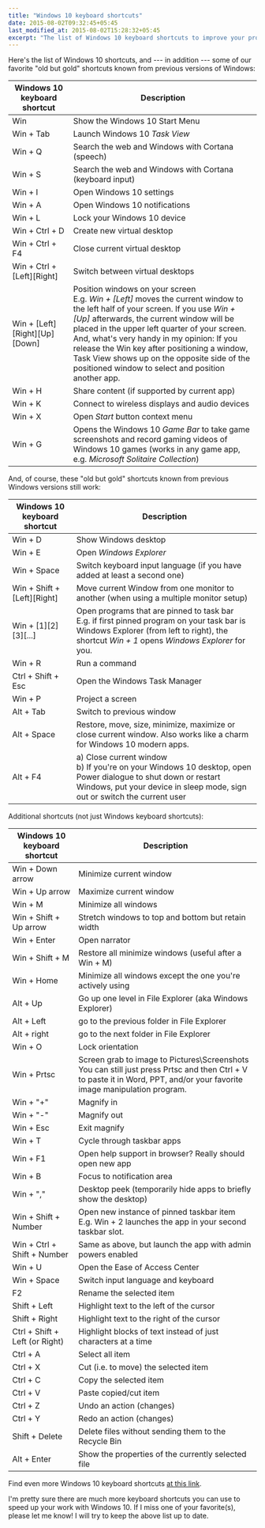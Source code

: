 ```yaml
---
title: "Windows 10 keyboard shortcuts"
date: 2015-08-02T09:32:45+05:45
last_modified_at: 2015-08-02T15:28:32+05:45
excerpt: "The list of Windows 10 keyboard shortcuts to improve your productivity."
---
```


Here's the list of Windows 10 shortcuts, and --- in addition --- some of our favorite "old but gold" shortcuts known from previous versions of Windows:

| Windows 10 keyboard shortcut | Description                                       |
| ---------------------------- | ------------------------------------------------- |
| Win                          | Show the Windows 10 Start Menu                    |
| Win + Tab                    | Launch Windows 10 *Task View*                     |
| Win + Q                      | Search the web and Windows with Cortana (speech)  |
| Win + S                      | Search the web and Windows with Cortana (keyboard input) |
| Win + I                      | Open Windows 10 settings                          |
| Win + A                      | Open Windows 10 notifications                     |
| Win + L                      | Lock your Windows 10 device                       |
| Win + Ctrl + D               | Create new virtual desktop                        |
| Win + Ctrl + F4              | Close current virtual desktop                     |
| Win + Ctrl + [Left][Right]   | Switch between virtual desktops                   |
| Win + [Left][Right][Up][Down] | Position windows on your screen <br> E.g. *Win + [Left]* moves the current window to the left half of your screen. If you use *Win + [Up]* afterwards, the current window will be placed in the upper left quarter of your screen. <br> And, what's very handy in my opinion: If you release the Win key after positioning a window, Task View shows up on the opposite side of the positioned window to select and position another app. |
| Win + H                      | Share content (if supported by current app)       |
| Win + K                      | Connect to wireless displays and audio devices    |
| Win + X                      | Open *Start* button context menu
| Win + G                      | Opens the Windows 10 *Game Bar* to take game screenshots and record gaming videos of Windows 10 games (works in any game app, e.g. *Microsoft Solitaire Collection*) |

And, of course, these "old but gold" shortcuts known from previous Windows versions still work:

| Windows 10 keyboard shortcut | Description                                       |
| ---------------------------- | ------------------------------------------------- |
| Win + D                      | Show Windows desktop                              |
| Win + E                      | Open *Windows Explorer*                           |
| Win + Space                  | Switch keyboard input language (if you have added at least a second one) |
| Win + Shift + [Left][Right]  | Move current Window from one monitor to another (when using a multiple monitor setup) |
| Win + [1][2][3][...]         | Open programs that are pinned to task bar <br> E.g. if first pinned program on your task bar is Windows Explorer (from left to right), the shortcut *Win + 1* opens *Windows Explorer* for you. |
| Win + R                      | Run a command                                     |
| Ctrl + Shift + Esc           | Open the Windows Task Manager                     |
| Win + P                      | Project a screen                                  |
| Alt + Tab                    | Switch to previous window                         |
| Alt + Space                  | Restore, move, size, minimize, maximize or close current window. Also works like a charm for Windows 10 modern apps. |
| Alt + F4                     | a) Close current window <br> b) If you're on your Windows 10 desktop, open Power dialogue to shut down or restart Windows, put your device in sleep mode, sign out or switch the current user |

Additional shortcuts (not just Windows keyboard shortcuts):

| Windows 10 keyboard shortcut | Description                                       |
| ---------------------------- | ------------------------------------------------- |
| Win + Down arrow             | Minimize current window                           |
| Win + Up arrow               | Maximize current window                           |
| Win + M                      | Minimize all windows                              |
| Win + Shift + Up arrow       | Stretch windows to top and bottom but retain width |
| Win + Enter                  | Open narrator                                     |
| Win + Shift + M              | Restore all minimize windows (useful after a Win + M) |
| Win + Home                   | Minimize all windows except the one you're actively using |
| Alt + Up                     | Go up one level in File Explorer (aka Windows Explorer) |
| Alt + Left                   | go to the previous folder in File Explorer        |
| Alt + right                  | go to the next folder in File Explorer            |
| Win + O                      | Lock orientation                                  |
| Win + Prtsc                  | Screen grab to image to Pictures\Screenshots <br> You can still just press Prtsc and then Ctrl + V to paste it in Word, PPT, and/or your favorite image manipulation program. |
| Win + "+"                    | Magnify in                                        |
| Win + "-"                    | Magnify out                                       |
| Win + Esc                    | Exit magnify                                      |
| Win + T                      | Cycle through taskbar apps                        |
| Win + F1                     | Open help support in browser? Really should open new app |
| Win + B                      | Focus to notification area                        |
| Win + ","                    | Desktop peek (temporarily hide apps to briefly show the desktop) |
| Win + Shift + Number         | Open new instance of pinned taskbar item <br> E.g. Win + 2 launches the app in your second taskbar slot. |
| Win + Ctrl + Shift + Number  | Same as above, but launch the app with admin powers enabled |
| Win + U                      | Open the Ease of Access Center                     |
| Win + Space                  | Switch input language and keyboard                 |
| F2                           | Rename the selected item                           |
| Shift + Left                 | Highlight text to the left of the cursor           |
| Shift + Right                | Highlight text to the right of the cursor          |
| Ctrl + Shift + Left (or Right) | Highlight blocks of text instead of just characters at a time |
| Ctrl + A                     | Select all item                                    |
| Ctrl + X                     | Cut (i.e. to move) the selected item
| Ctrl + C                     | Copy the selected item                                 |
| Ctrl + V                     | Paste copied/cut item                              |
| Ctrl + Z                     | Undo an action (changes)                           |
| Ctrl + Y                     | Redo an action (changes)                           |
| Shift + Delete               | Delete files without sending them to the Recycle Bin |
| Alt + Enter                  | Show the properties of the currently selected file |

Find even more Windows 10 keyboard shortcuts [at this link](http://windows.microsoft.com/en-us/windows-10/keyboard-shortcuts).

I'm pretty sure there are much more keyboard shortcuts you can use to speed up your work with Windows 10. If I miss one of your favorite(s), please let me know! I will try to keep the above list up to date.
